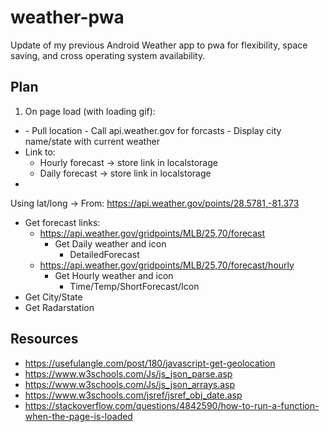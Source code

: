 # weather-pwa

Update of my previous Android Weather app to pwa for flexibility, space saving, and cross operating system availability.

## Plan

1) On page load (with loading gif):
  - <body onload="getWeather()">  
    - Pull location
    - Call api.weather.gov for forcasts
    - Display city name/state with current weather
  - Link to:
    - Hourly forecast -> store link in localstorage
    - Daily forecast -> store link in localstorage
  - 

Using lat/long -> From: https://api.weather.gov/points/28.5781,-81.373
- Get forecast links:
  - https://api.weather.gov/gridpoints/MLB/25,70/forecast
    - Get Daily weather and icon
		- DetailedForecast
  - https://api.weather.gov/gridpoints/MLB/25,70/forecast/hourly
	- Get Hourly weather and icon
		- Time/Temp/ShortForecast/Icon
- Get City/State
- Get Radarstation

## Resources

- https://usefulangle.com/post/180/javascript-get-geolocation
- https://www.w3schools.com/Js/js_json_parse.asp
- https://www.w3schools.com/Js/js_json_arrays.asp
- https://www.w3schools.com/jsref/jsref_obj_date.asp
- https://stackoverflow.com/questions/4842590/how-to-run-a-function-when-the-page-is-loaded
